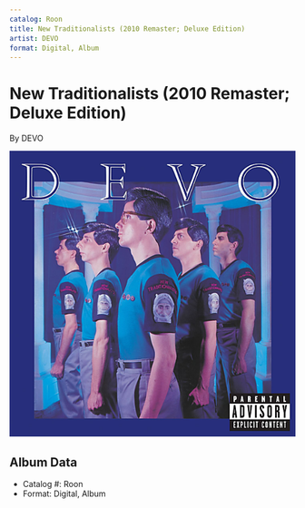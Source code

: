 ```yaml
---
catalog: Roon
title: New Traditionalists (2010 Remaster; Deluxe Edition)
artist: DEVO
format: Digital, Album
---
```


# New Traditionalists (2010 Remaster; Deluxe Edition)

By DEVO

![](../../assets/albumcovers/DEVO-New_Traditionalists_2010_Remaster;_Deluxe_Edition.png)

## Album Data

- Catalog #: Roon
- Format: Digital, Album

